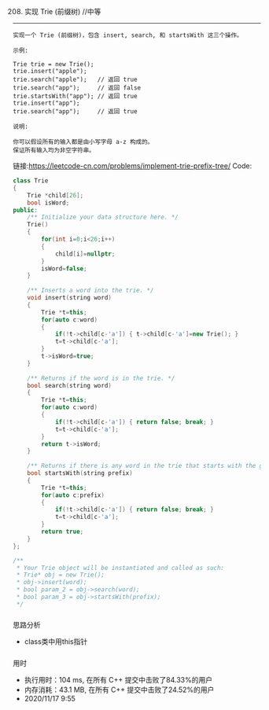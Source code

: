 208. 实现 Trie (前缀树)   //中等
------
    实现一个 Trie (前缀树)，包含 insert, search, 和 startsWith 这三个操作。

    示例:

    Trie trie = new Trie();
    trie.insert("apple");
    trie.search("apple");   // 返回 true
    trie.search("app");     // 返回 false
    trie.startsWith("app"); // 返回 true
    trie.insert("app");   
    trie.search("app");     // 返回 true
    
    说明:

    你可以假设所有的输入都是由小写字母 a-z 构成的。
    保证所有输入均为非空字符串。
链接:https://leetcode-cn.com/problems/implement-trie-prefix-tree/
Code:
```cpp
class Trie 
{
    Trie *child[26];
    bool isWord;
public:
    /** Initialize your data structure here. */
    Trie() 
    {
        for(int i=0;i<26;i++)
        {
            child[i]=nullptr;
        }
        isWord=false;
    }
    
    /** Inserts a word into the trie. */
    void insert(string word) 
    {
        Trie *t=this;
        for(auto c:word)
        {
            if(!t->child[c-'a']) { t->child[c-'a']=new Trie(); }
            t=t->child[c-'a'];
        }
        t->isWord=true;
    }
    
    /** Returns if the word is in the trie. */
    bool search(string word) 
    {
        Trie *t=this;
        for(auto c:word)
        {
            if(!t->child[c-'a']) { return false; break; }
            t=t->child[c-'a'];
        }
        return t->isWord;
    }
    
    /** Returns if there is any word in the trie that starts with the given prefix. */
    bool startsWith(string prefix) 
    {
        Trie *t=this;
        for(auto c:prefix)
        {
            if(!t->child[c-'a']) { return false; break; }
            t=t->child[c-'a'];
        }
        return true;
    }
};

/**
 * Your Trie object will be instantiated and called as such:
 * Trie* obj = new Trie();
 * obj->insert(word);
 * bool param_2 = obj->search(word);
 * bool param_3 = obj->startsWith(prefix);
 */
```
#####
思路分析
* class类中用this指针
#####
用时
* 执行用时：104 ms, 在所有 C++ 提交中击败了84.33%的用户
* 内存消耗：43.1 MB, 在所有 C++ 提交中击败了24.52%的用户
* 2020/11/17   9:55
